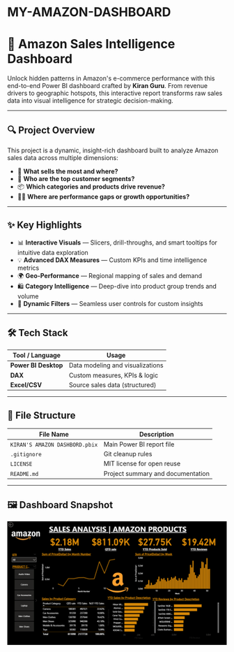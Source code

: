 # MY-AMAZON-DASHBOARD
# 🛒 Amazon Sales Intelligence Dashboard

Unlock hidden patterns in Amazon's e-commerce performance with this end-to-end Power BI dashboard crafted by **Kiran Guru**. From revenue drivers to geographic hotspots, this interactive report transforms raw sales data into visual intelligence for strategic decision-making.

---

## 🔍 Project Overview

This project is a dynamic, insight-rich dashboard built to analyze Amazon sales data across multiple dimensions:

- 🧭 **What sells the most and where?**
- 👥 **Who are the top customer segments?**
- 📦 **Which categories and products drive revenue?**
- 🕵️‍♂️ **Where are performance gaps or growth opportunities?**

---

## ✨ Key Highlights

- 📊 **Interactive Visuals** — Slicers, drill-throughs, and smart tooltips for intuitive data exploration  
- 💡 **Advanced DAX Measures** — Custom KPIs and time intelligence metrics  
- 🌍 **Geo-Performance** — Regional mapping of sales and demand  
- 🛍 **Category Intelligence** — Deep-dive into product group trends and volume  
- 🔄 **Dynamic Filters** — Seamless user controls for custom insights  

---

## 🛠 Tech Stack

| Tool / Language     | Usage                              |
|---------------------|------------------------------------|
| **Power BI Desktop**| Data modeling and visualizations   |
| **DAX**             | Custom measures, KPIs & logic      |
| **Excel/CSV**       | Source sales data (structured)     |

---

## 📁 File Structure

| File Name                         | Description                                  |
|----------------------------------|----------------------------------------------|
| `KIRAN'S AMAZON DASHBORD.pbix`   | Main Power BI report file                    |
| `.gitignore`                     | Git cleanup rules                           |
| `LICENSE`                        | MIT license for open reuse                  |
| `README.md`                      | Project summary and documentation            |

---
## 🖼 Dashboard Snapshot
![Dashboard Screenshot](https://github.com/KIRANNATH-GURUNATHAN/MY-AMAZON-DASHBOARD/blob/25eb855e0bd4a90b3ac792f516a417bdc2d14213/amazon%20dash%20board%20ss.png)


